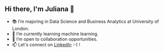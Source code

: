 ## Hi there, I'm Juliana 👋
- 📚 I’m majoring in Data Science and Business Analytics at University of London.
- 🌱 I’m currently learning machine learning.
- 🤔 I’m open to collaboration opportunities.
- 📫 Let's connect on [LinkedIn](https://www.linkedin.com/in/juliana-charisse-r) :-) !

<!--
**julianacharisser/julianacharisser** is a ✨ _special_ ✨ repository because its `README.md` (this file) appears on your GitHub profile.

Here are some ideas to get you started:

- 🔭 I’m currently working on ...
- 🌱 I’m currently learning ...
- 👯 I’m looking to collaborate on ...
- 🤔 I’m looking for help with ...
- 💬 Ask me about ...
- 📫 How to reach me: ...
- 😄 Pronouns: ...
- ⚡ Fun fact: ...
-->
